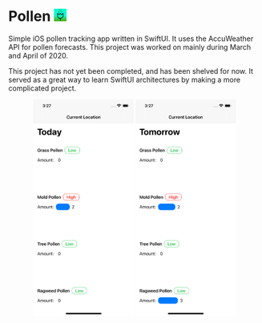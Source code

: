 # Pollen <img src="Images/Icon.png" height="25"/>

Simple iOS pollen tracking app written in SwiftUI. It uses the AccuWeather API for pollen forecasts. This project was worked on mainly during March and April of 2020.

This project has not yet been completed, and has been shelved for now. It served as a great way to learn SwiftUI architectures by making a more complicated project.

<div align="center">

<img src="Images/1.png" width="200"/>
<img src="Images/2.png" width="200"/>

</div>
